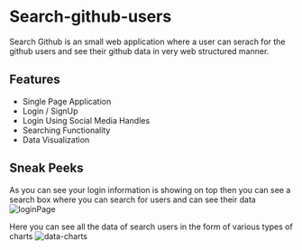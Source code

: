 # Search-github-users
Search Github is an small web application where a user can serach for the github users and see their github data in very web structured manner.

## Features
- Single Page Application
- Login / SignUp
- Login Using Social Media Handles
- Searching Functionality
- Data Visualization

## Sneak Peeks
As you can see your login information is showing on top then you can see a search box where you can search for users and can see their data
![loginPage](https://i.ibb.co/phqbNNN/Screenshot-482-1.png)


Here you can see all the data of search users in the form of various types of charts
![data-charts](https://i.ibb.co/v1rmtP9/Screenshot-481.png)

